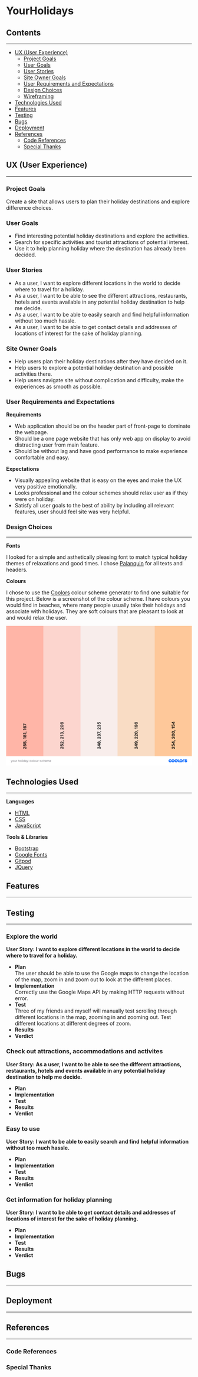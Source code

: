 # YourHolidays 

## Contents 
---
  * [UX (User Experience)](#ux--user-experience-)
    + [Project Goals](#project-goals)
    + [User Goals](#user-goals)
    + [User Stories](#user-stories)
    + [Site Owner Goals](#site-owner-goals)
    + [User Requirements and Expectations](#user-requirements-and-expectations)
    + [Design Choices](#design-choices)
    + [Wireframing](#wireframing)
  * [Technologies Used](#technologies-used)
  * [Features](#features)
  * [Testing](#testing)
  * [Bugs](#bugs)
  * [Deployment](#deployment)
  * [References](#references)
    + [Code References](#code-references)
    + [Special Thanks](#special-thanks)

 ## UX (User Experience) 
 ---
 ### Project Goals 
 Create a site that allows users to plan their holiday destinations and explore difference choices.

 ### User Goals 
* Find interesting potential holiday destinations and explore the activities.
* Search for specific activities and tourist attractions of potential interest.
* Use it to help planning holiday where the destination has already been decided.

### User Stories 
* As a user, I want to explore different locations in the world to decide where to travel for a holiday.
* As a user, I want to be able to see the different attractions, restaurants, hotels and events available in any potential holiday destination to help me decide.
* As a user, I want to be able to easily search and find helpful information without too much hassle.
* As a user, I want to be able to get contact details and addresses of locations of interest for the sake of holiday planning. 

### Site Owner Goals
* Help users plan their holiday destinations after they have decided on it.
* Help users to explore a potential holiday destination and possible activities there.
* Help users navigate site without complication and difficulty, make the experiences as smooth as possible.

### User Requirements and Expectations 
**Requirements**
* Web application should be on the header part of front-page to dominate the webpage.
* Should be a one page website that has only web app on display to avoid distracting user from main feature.
* Should be without lag and have good performance to make experience comfortable and easy.

**Expectations**
* Visually appealing website that is easy on the eyes and make the UX very positive emotionally.
* Looks professional and the colour schemes should relax user as if they were on holiday.
* Satisfy all user goals to the best of ability by including all relevant features, user should feel site was very helpful.

### Design Choices 
---
**Fonts**

I looked for a simple and asthetically pleasing font to match typical holiday themes of relaxations and good times. I chose [Palanquin](https://fonts.google.com/specimen/Palanquin?category=Sans+Serif&sort=popularity&query=pa#standard-styles) for all texts and headers. 

**Colours**

I chose to use the [Coolors](https://coolors.co/ffb5a7-fcd5ce-f8edeb-f9dcc4-fec89a) colour scheme generator to find one suitable for this project. Below is a screenshot of the colour scheme. I have colours you would find in beaches, where many people usually take their holidays and associate with holidays. They are soft colours that are pleasant to look at and would relax the user.

![Color Scheme](wireframes/your-holiday-colour-scheme.png)


## Technologies Used 
---
**Languages**

* [HTML](https://developer.mozilla.org/en-US/docs/Web/HTML)
* [CSS](https://developer.mozilla.org/en-US/docs/Web/CSS)
* [JavaScript](https://en.wikipedia.org/wiki/JavaScript)

**Tools & Libraries**

* [Bootstrap](https://getbootstrap.com/)
* [Google Fonts](https://fonts.google.com/)
* [Gitpod](https://gitpod.io/workspaces/)
* [JQuery](https://jquery.com/) 

## Features 
---

## Testing 
---

### Explore the world
**User Story: I want to explore different locations in the world to decide where to travel for a holiday.**
* **Plan**<br>The user should be able to use the Google maps to change the location of the map, zoom in and zoom out to look at the different places. 
* **Implementation**<br>Correctly use the Google Maps API by making HTTP requests without error.
* **Test**<br>Three of my friends and myself will manually test scrolling through different locations in the map, zooming in and zooming out. Test different locations at different degrees of zoom. 
* **Results**<br>
* **Verdict**<br>

### Check out attractions, accommodations and activites
**User Story: As a user, I want to be able to see the different attractions, restaurants, hotels and events available in any potential holiday destination to help me decide.**
* **Plan**<br>
* **Implementation**<br>
* **Test**<br>
* **Results**<br>
* **Verdict**<br>

### Easy to use 
**User Story: I want to be able to easily search and find helpful information without too much hassle.**
* **Plan**<br>
* **Implementation**<br>
* **Test**<br>
* **Results**<br>
* **Verdict**<br>

### Get information for holiday planning
**User Story: I want to be able to get contact details and addresses of locations of interest for the sake of holiday planning.**
* **Plan**<br>
* **Implementation**<br>
* **Test**<br>
* **Results**<br>
* **Verdict**<br>

## Bugs 
---

## Deployment 
---

## References 
---
### Code References 

### Special Thanks 

